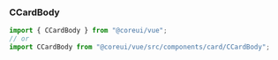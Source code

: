 ### CCardBody

```jsx
import { CCardBody } from "@coreui/vue";
// or
import CCardBody from "@coreui/vue/src/components/card/CCardBody";
```
